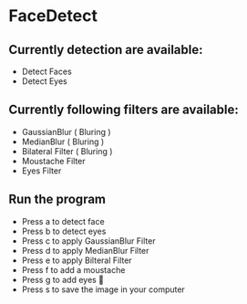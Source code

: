 # FaceDetect

## Currently detection are available:
* Detect Faces
* Detect Eyes

## Currently following filters are available:
* GaussianBlur ( Bluring )
* MedianBlur ( Bluring )
* Bilateral Filter ( Bluring )
* Moustache Filter
* Eyes Filter

## Run the program
* Press a to detect face
* Press b to detect eyes
* Press c to apply GaussianBlur Filter
* Press d to apply MedianBlur Filter
* Press e to apply Bilteral Filter
* Press f to add a moustache
* Press g to add eyes 👀 
* Press s to save the image in your computer
